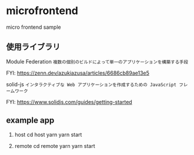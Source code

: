 # microfrontend
micro frontend sample

## 使用ライブラリ
Module Federation
`複数の個別のビルドによって単一のアプリケーションを構築する手段`

FYI:
https://zenn.dev/azukiazusa/articles/6686cb89ae13e5


solid-js
`インタラクティブな Web アプリケーションを作成するための JavaScript フレームワーク`

FYI:
https://www.solidjs.com/guides/getting-started


## example app

1. host
cd host
yarn
yarn start


2. remote
cd remote
yarn
yarn start
